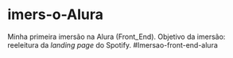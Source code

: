 # imers-o-Alura
Minha primeira imersão na Alura (Front_End).
Objetivo da imersão: reeleitura da _landing page_ do Spotify.
#Imersao-front-end-alura
